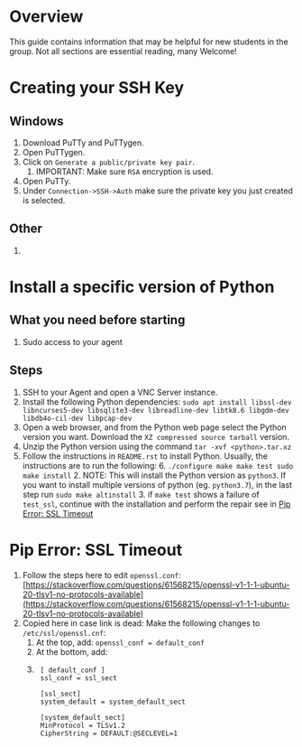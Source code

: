 # Overview
This guide contains information that may be helpful for new students in the group. Not all sections are essential reading, many Welcome!

# Creating your SSH Key
## Windows
1. Download PuTTy and PuTTygen.
2. Open PuTTygen.
3. Click on `Generate a public/private key pair`.
    1. IMPORTANT: Make sure `RSA` encryption is used.
4. Open PuTTy.
5. Under `Connection->SSH->Auth` make sure the private key you just created is selected.
## Other
1. 


# Install a specific version of Python
## What you need before starting
1. Sudo access to your agent

## Steps
1. SSH to your Agent and open a VNC Server instance.
2. Install the following Python dependencies: `sudo apt install libssl-dev libncurses5-dev libsqlite3-dev libreadline-dev libtk8.6 libgdm-dev libdb4o-cil-dev libpcap-dev`
3. Open a web browser, and from the Python web page select the Python version you want. Download the `XZ compressed source tarball` version.
4. Unzip the Python version using the command `tar -xvf <python>.tar.xz`
5. Follow the instructions in `README.rst` to install Python. Usually, the instructions are to run the following:
    6. ```
       ./configure
       make
       make test
       sudo make install
       ```
   2. NOTE: This will install the Python version as `python3`. If you want to install multiple versions of python (eg. `python3.7`), in the last step run `sudo make altinstall`
   3. if `make test` shows a failure of `test_ssl`, continue with the installation and perform the repair see in [Pip Error: SSL Timeout](https://github.com/UofT-HPRC/tpdp/blob/main/configuring_server/new_students/README.md#pip-error-ssl-timeout)

# Pip Error: SSL Timeout
1. Follow the steps here to edit `openssl.conf`: [https://stackoverflow.com/questions/61568215/openssl-v1-1-1-ubuntu-20-tlsv1-no-protocols-available](https://stackoverflow.com/questions/61568215/openssl-v1-1-1-ubuntu-20-tlsv1-no-protocols-available)
2. Copied here in case link is dead: Make the following changes to `/etc/ssl/openssl.cnf`:
	1. At the top, add: `openssl_conf = default_conf`
 	2. At the bottom, add:
  	3. ```
      	[ default_conf ]
		ssl_conf = ssl_sect
		
		[ssl_sect]
		system_default = system_default_sect
		
		[system_default_sect]
		MinProtocol = TLSv1.2
		CipherString = DEFAULT:@SECLEVEL=1
      	```
